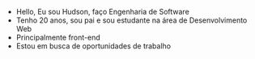 - Hello, Eu sou Hudson, faço Engenharia de Software
- Tenho 20 anos, sou pai e sou estudante na área de Desenvolvimento Web
- Principalmente front-end
- Estou em busca de oportunidades de trabalho

